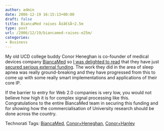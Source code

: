 ```yaml
---
author: admin
date: 2006-12-19 16:15:13+00:00
draft: false
title: BiancaMed raises Ã¢â€šÂ¬2.5m
type: post
url: /2006/12/19/biancamed-raises-e25m/
categories:
- Business
---
```


My old UCD college buddy Conor Heneghan is co-founder of medical devices company [BiancaMed](http://www.biancamed.com/home/index.php) so [I was delighted to read](http://www.siliconrepublic.com/news/news.nv?storyid=single7528) that they have just [secured serious external funding](http://www.thealarmclock.com/euro/archives/2006/12/irish_startup_raises.html). The work they did in the area of sleep apnea was really ground-breaking and they have progressed from this to come up with some really smart implementations and applications of their core IP. 

If the barrier to entry for Web 2.0 companies is very low, you would not believe how high it is for complex signal processing like this. Congratulations to the entire BiancaMed team in securing this funding and for showing how the commercialisation of University research should be done across the country.

Technorati Tags: [BiancaMed](http://www.technorati.com/tags/BiancaMed), [Conor+Heneghan](http://www.technorati.com/tags/Conor+Heneghan), [Conor+Hanley](http://www.technorati.com/tags/Conor+Hanley)


